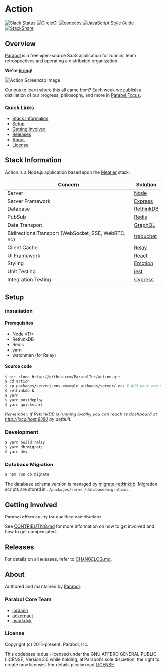 # Action

[![Slack Status](http://slackin.parabol.co/badge.svg)](http://slackin.parabol.co/)
[![CircleCI](https://circleci.com/gh/ParabolInc/action.svg?style=svg)](https://circleci.com/gh/ParabolInc/action)
[![codecov](https://codecov.io/gh/ParabolInc/action/branch/master/graph/badge.svg)](https://codecov.io/gh/ParabolInc/action)
[![JavaScript Style Guide](https://img.shields.io/badge/code_style-standard-brightgreen.svg)](https://standardjs.com)
[![StackShare](https://img.shields.io/badge/tech-stack-0690fa.svg?style=flat)](https://stackshare.io/parabol-inc/action)

## Overview

[Parabol](https://www.parabol.co) is a free open-source SaaS application for
running team retrospectives and operating a distributed organization.

**We're [hiring](https://www.parabol.co/join)!**

![Action Screencap Image](./docs/images/20180718_Action_Snapshot.gif)

Curious to learn where this all came from? Each week we publish a distillation
of our progress, philosophy, and more in
[Parabol Focus](https://focus.parabol.co/).

### Quick Links

* [Stack Information](#stack-information)
* [Setup](#setup)
* [Getting Involved](#getting-involved)
* [Releases](#releases)
* [About](#about)
* [License](#license)

## Stack Information

Action is a Node.js application based upon the
[Meatier](https://github.com/mattkrick/meatier) stack:

| Concern            | Solution                                                |
|--------------------|---------------------------------------------------------|
| Server             | [Node](https://nodejs.org/)                         |
| Server Framework   | [Express](http://expressjs.com/)                        |
| Database           | [RethinkDB](https://www.rethinkdb.com/)                 |
| PubSub | [Redis](https://redis.io) |
| Data Transport     | [GraphQL](https://github.com/graphql/graphql-js)        |
| BidirectionalTransport (WebSocket, SSE, WebRTC, ec) | [trebuchet](https://github.com/mattkrick/trebuchet-client)               |
| Client Cache  | [Relay](https://facebook.github.io/relay/)              |
| UI Framework    | [React](https://facebook.github.io/react/)              |
| Styling            | [Emotion](https://emotion.sh/)          |
| Unit Testing       | [jest](https://facebook.github.io/jest)                 |
| Integration Testing | [Cypress](https://cypress.io) |

## Setup

### Installation

#### Prerequisites

 - Node v11+
 - RethinkDB
 - Redis
 - yarn
 - watchman (for Relay)
 
#### Source code

```bash
$ git clone https://github.com/ParabolInc/action.git
$ cd action
$ cp packages/server/.env.example packages/server/.env # Add your own vars here
$ rethinkdb &
$ yarn
$ yarn postdeploy
$ yarn quickstart
```
_Remember: if RethinkDB is running locally, you can reach its dashboard at
[http://localhost:8080](http://localhost:8080) by default._

### Development 
```bash
$ yarn build:relay
$ yarn db:migrate
$ yarn dev
```

### Database Migration

```bash
$ npm run db:migrate
```

The database schema version is managed by
[migrate-rethinkdb](https://github.com/ParabolInc/migrate-rethinkdb).
Migration scripts are stored in `./packages/server/database/migrations`.

## Getting Involved

Parabol offers equity for qualified contributions.

See [CONTRIBUTING.md](./CONTRIBUTING.md) for more information on how to
get involved and how to get compensated.

## Releases

For details on all releases, refer to [CHANGELOG.md](./CHANGELOG.md).

## About

Authored and maintained by [Parabol](http://parabol.co).

### Parabol Core Team

* [jordanh](https://github.com/jordanh)
* [ackernaut](https://github.com/ackernaut)
* [mattkrick](https://github.com/mattkrick)

### License

Copyright (c) 2016-present, Parabol, Inc.
 
This codebase is dual-licensed under the GNU AFFERO GENERAL PUBLIC LICENSE,
Version 3.0 while holding, at Parabol's sole discretion, the right to create
new licenses. For details please read [LICENSE](LICENSE).


